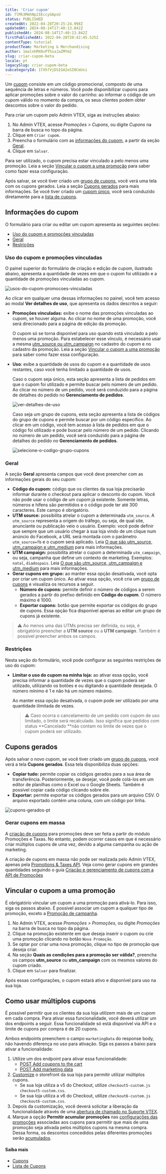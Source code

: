 ```yaml
---
title: 'Criar cupom'
id: 7lMk3MmhNp2IEccyGApxU
status: PUBLISHED
createdAt: 2022-04-28T20:25:24.998Z
updatedAt: 2024-08-14T17:40:13.842Z
publishedAt: 2024-08-14T17:40:13.842Z
firstPublishedAt: 2022-04-28T20:42:45.525Z
contentType: tutorial
productTeam: Marketing & Merchandising
author: 1malnhMX0vPThsaJaZMYm2
slug: criar-cupom-beta
locale: pt
legacySlug: criar-cupom-beta
subcategoryId: 1TXh7VjDSIGA2eSI0CmUsi
---
```


Um [cupom](https://help.vtex.com/pt/tutorial/cupons-beta--1aAEN3ADpz19ss5JCIEBdL) consiste em um código promocional, composto de uma sequência de letras e números. Você pode disponibilizar cupons para aplicar promoções sobre o valor do carrinho: ao informar o código de um cupom válido no momento da compra, os seus clientes podem obter descontos sobre o valor do pedido.

Para criar um cupom pelo Admin VTEX, siga as instruções abaixo:

1. No Admin VTEX, acesse *Promoções > Cupons*, ou digite *Cupons* na barra de busca no topo da página.
2. Clique em `Criar cupom`.
3. Preencha o formulário com as [informações do cupom](#informacoes-do-cupom), a partir da seção [Geral](#geral).
4. Clique em `Salvar`.

Para ser utilizado, o cupom precisa estar vinculado a pelo menos uma promoção. Leia a seção [Vincular o cupom a uma promoção](#vincular-o-cupom-a-uma-promocao) para saber como fazer essa configuração.

Após salvar, se você tiver criado um [grupo de cupons](https://help.vtex.com/pt/tutorial/cupons-beta--1aAEN3ADpz19ss5JCIEBdL#grupos-de-cupons), você verá uma tela com os cupons gerados. Leia a seção [Cupons gerados](#cupons-gerados) para mais informações. Se você tiver criado um [cupom único](https://help.vtex.com/pt/tutorial/cupons-beta--1aAEN3ADpz19ss5JCIEBdL#cupons-unicos), você será conduzido diretamente para a [lista de cupons](https://help.vtex.com/pt/tutorial/lista-de-cupons-beta--5z5ya3IonsC2W4B5h4JrsZ).

## Informações do cupom

O formulário para criar ou editar um cupom apresenta as seguintes seções:

* [Uso do cupom e promoções vinculadas](#uso-do-cupom-e-promocoes-vinculadas)
* [Geral](#geral)
* [Restrições](#restricoes)

### Uso do cupom e promoções vinculadas

O painel superior do formulário de criação e edição de cupom, ilustrado abaixo, apresenta a quantidade de vezes em que o cupom foi utilizado e a quantidade de promoções vinculadas ao cupom.

![usos-do-cupom-promocoes-vinculadas](https://images.ctfassets.net/alneenqid6w5/3HAiF63zYFGjrfOnBCl5Hb/7642e6bfa91548c82c851d849fd34a87/criar-cupom-1.png)

Ao clicar em qualquer uma dessas informações no painel, você tem acesso ao modal **Ver detalhes de uso**, que apresenta os dados descritos a seguir:

* **Promoções vinculadas:** exibe o nome das promoções vinculadas ao cupom, se houver alguma. Ao clicar no nome de uma promoção, você será direcionado para a página de edição da promoção.

    O cupom só se torna disponível para uso quando está vinculado a pelo menos uma promoção. Para estabelecer esse vínculo, é necessário usar a mesma [utm_source ou utm_campaign](https://help.vtex.com/pt/tutorial/o-que-sao-utm_source-utm_campaign-e-utm_medium--2wTz7QJ8KUG6skGAoAQuii) no cadastro do cupom e no cadastro da promoção. Leia a seção [Vincular o cupom a uma promoção](#vincular-o-cupom-a-uma-promocao) para saber como fazer essa configuração.

* **Uso**: exibe a quantidade de usos do cupom e a quantidade de usos restantes, caso você tenha limitado a quantidade de usos.

    Caso o cupom seja único, esta seção apresenta a lista de pedidos em que o cupom foi utilizado e permite buscar pelo número de um pedido. Ao clicar no número de um pedido, você será conduzido para a página de detalhes do pedido no **Gerenciamento de pedidos**.

  ![ver-detalhes-de-uso](https://images.ctfassets.net/alneenqid6w5/1bFOCXCpWwoXzJToacK3BM/bcd304169c9f0763693e8d85f54e3e01/ver-detalhes-de-uso.png "Detalhes de uso de um cupom único")

    Caso seja um grupo de cupons, esta seção apresenta a lista de códigos do grupo de cupons e permite buscar por um código específico. Ao clicar em um código, você tem acesso à lista de pedidos em que o código foi utilizado e pode buscar pelo número de um pedido. Clicando no número de um pedido, você será conduzido para a página de detalhes do pedido no **Gerenciamento de pedidos**.

  ![selecione-o-codigo-grupo-cupons](https://images.ctfassets.net/alneenqid6w5/25yE4tmkHYDm4MISaz9upH/87b9f4e806c8d2c0b4399d64524658b4/Group_2__4_.png "Detalhes de uso de um grupo de cupons")

### Geral

A seção **Geral** apresenta campos que você deve preencher com as informações gerais do seu cupom:

* **Código do cupom:** código que os clientes da sua loja precisarão informar durante o checkout para aplicar o desconto do cupom. Você não pode usar o código de um cupom já existente. Somente letras, números e hífens são permitidos e o código pode ter até 300 caracteres. Este campo é obrigatório.
* **UTM source:** possibilita atrelar o cupom a determinada `utm_source`. A `utm_source` representa a origem do tráfego, ou seja, de qual site, anunciante ou publicação veio o usuário. Exemplo: você pode definir que sempre que um usuário chegar à sua loja vindo de um clique num anúncio do Facebook, a URL será montada com o parâmetro `utm_source=fb` e o cupom será aplicado. Leia [O que são utm_source, utm_campaign e utm_medium](https://help.vtex.com/pt/tutorial/o-que-sao-utm_source-utm_campaign-e-utm_medium--2wTz7QJ8KUG6skGAoAQuii) para mais informações.
* **UTM campaign:** possibilita atrelar o cupom a determinada `utm_campaign`, ou seja, campanha que define um contexto de marketing. Exemplos: `natal`, `diadospais`.  Leia [O que são utm_source, utm_campaign e utm_medium](https://help.vtex.com/pt/tutorial/o-que-sao-utm_source-utm_campaign-e-utm_medium--2wTz7QJ8KUG6skGAoAQuii) para mais informações.
* <i class="fas fa-toggle-on"></i> **Gerar cupons em grupo:** ao manter essa opção desativada, você opta por criar um cupom único. Ao ativar essa opção, você cria um [grupo de cupons](https://help.vtex.com/pt/tutorial/cupons-beta--1aAEN3ADpz19ss5JCIEBdL#grupos-de-cupons) e visualiza os recursos a seguir. 
    * **Número de cupons:** permite definir o número de códigos a serem gerados a partir do prefixo definido em **Código do cupom**. O número máximo é 1000.
    * **Exportar cupons:** botão que permite exportar os códigos do grupo de cupons. Essa opção fica disponível apenas ao editar um grupo de cupons já existente.

>⚠️ Ao menos uma das UTMs precisa ser definida, ou seja, é obrigatório preencher a **UTM source** ou a **UTM campaign**. Também é possível preencher ambos os campos.

### Restrições

Nesta seção do formulário, você pode configurar as seguintes restrições de uso do cupom:

* <i class="fas fa-toggle-on"></i> **Limitar o uso do cupom na minha loja:** ao ativar essa opção, você precisa informar a quantidade de vezes que o cupom poderá ser utilizado, utilizando os botões <i class="fas fa-minus"></i> e <i class="fas fa-plus"></i> ou digitando a quantidade desejada. O número mínimo é 1 e não há um número máximo.

  Ao manter essa opção desativada, o cupom pode ser utilizado por uma quantidade ilimitada de vezes.

  >⚠️ Caso ocorra o cancelamento de um pedido com cupom de uso limitado, o limite será recalculado. Isso significa que pedidos com status **Cancelado **não contam no limite de vezes que o cupom poderá ser utilizado.

## Cupons gerados

Após salvar o novo cupom, se você tiver criado um [grupo de cupons](https://help.vtex.com/pt/tutorial/cupons-beta--1aAEN3ADpz19ss5JCIEBdL#grupos-de-cupons), você verá a tela __Cupons gerados__. Essa tela disponibiliza duas opções:

* <i class="far fa-clone"></i> **Copiar tudo:** permite copiar os códigos gerados para a sua área de transferência. Posteriormente, se desejar, você pode colá-los em um editor de planilhas como o Excel ou o Google Sheets. Também é possível copiar cada código clicando sobre ele.
* **Exportar:** permite exportar os códigos gerados para um arquivo CSV. O arquivo exportado contém uma coluna, com um código por linha.

![cupons-gerados-pt](https://images.ctfassets.net/alneenqid6w5/3Ar3vHIyynacQr9vJ5qUf3/094bd2aaca673c282bba6a95f688a1b4/cupons-gerados-pt.gif)

### Gerar cupons em massa
A [criação de cupons](#criar-cupons) para promoções deve ser feita a partir do módulo Promoções e Taxas. No entanto, podem ocorrer casos em que é necessário criar múltiplos cupons de uma vez, devido a alguma campanha ou ação de marketing.

A criação de cupons em massa não pode ser realizada pelo Admin VTEX, apenas pela [Promotions & Taxes API](https://developers.vtex.com/docs/api-reference/promotions-and-taxes-api). Veja como gerar cupons em grandes quantidades seguindo o guia [Criação e gerenciamento de cupons com a API de Promoções](https://developers.vtex.com/docs/guides/creating-and-managing-coupons-with-promotions-api) 

## Vincular o cupom a uma promoção

É obrigatório vincular um cupom a uma promoção para ativá-lo. Para isso, siga os passos abaixo. É possível associar um cupom a qualquer tipo de promoção, exceto a [Promoção de campanha](https://help.vtex.com/pt/tutorial/promocao-de-campanha--1ChYXhK2AQGuS6wAqS8Ume).

1. No Admin VTEX, acesse *Promoções > Promoções*, ou digite *Promoções* na barra de busca no topo da página.
2. Clique na promoção existente em que deseja inserir o cupom ou crie uma promoção clicando no botão `Nova Promoção`.
3. Se optar por criar uma nova promoção, clique no tipo de promoção que deseja criar.
4. Na seção **Quais as condições para a promoção ser válida?**, preencha os campos **utm_source** ou **utm_campaign** com os mesmos valores do cupom criado.
5. Clique em `Salvar` para finalizar.

Após essas configurações, o cupom estará ativo e disponível para uso na sua loja.

## Como usar múltiplos cupons

É possível permitir que os clientes da sua loja utilizem mais de um cupom em cada compra. Para ativar essa funcionalidade, você deverá utilizar um dos endpoints a seguir. Essa funcionalidade só está disponível via API e o limite de cupons por compra é de 20 cupons.

Ambos endpoints preenchem o campo `marketingData` do response body, não havendo diferença no uso para ativação. Siga os passos a baixo para ativar a funcionalidade:

1. Utilize um dos endpoint para ativar essa funcionalidade:
   - [POST Add coupons to the cart](https://developers.vtex.com/docs/api-reference/checkout-api#post-/api/checkout/pub/orderForm/-orderFormId-/coupons)
   - [POST Add marketing data](https://developers.vtex.com/docs/api-reference/checkout-api#post-/api/checkout/pub/orderForm/-orderFormId-/attachments/marketingData)
2. [Customize](https://developers.vtex.com/docs/guides/checkout-customization-guide#customizing-checkout-ui-admin-vtex) o storefront da sua loja para permitir utilizar múltiplos cupons.
   - Se sua loja utiliza a v5 do Checkout, utilize `checkout5-custom.js checkout5-custom.css`.
   - Se sua loja utiliza a v6 do Checkout, utilize `checkout6-custom.js checkout6-custom.css`.
3. Depois da customização, você deverá solicitar a liberação da funcionalidade através de uma [abertura de chamado no Suporte VTEX](https://help.vtex.com/pt/tutorial/abrir-chamados-para-o-suporte-vtex--16yOEqpO32UQYygSmMSSAM).
4. Marque a opção <i class="fas fa-check-square"></i> **Permitir acumular promoções** nas [configurações das promoções](https://help.vtex.com/pt/tracks/promocoes--6asfF1vFYiZgTQtOzwJchR/7FjbeZdE2KMwk5L1t98pZI#4-restricoes-e-limitacoes-de-uso) associadas aos cupons para permitir que mais de uma promoção seja ativada pelos múltiplos cupons na mesma compra. Dessa forma, os descontos concedidos pelas diferentes promoções serão [acumulados](https://help.vtex.com/pt/tutorial/entendendo-a-concorrencia-de-promocoes--tutorials_2270#acumular).

#### Saiba mais

* [Cupons](https://help.vtex.com/pt/tutorial/cupons-beta--1aAEN3ADpz19ss5JCIEBdL)
* [Lista de Cupons](https://help.vtex.com/pt/tutorial/lista-de-cupons-beta--5z5ya3IonsC2W4B5h4JrsZ)
